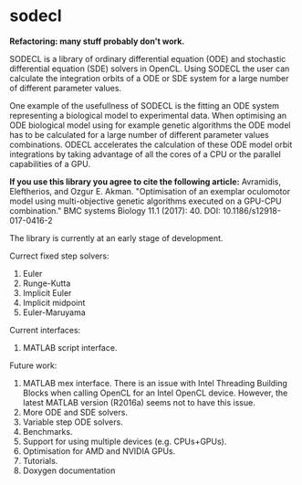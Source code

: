 # sodecl

**Refactoring: many stuff probably don't work.**

SODECL is a library of ordinary differential equation (ODE) and stochastic differential equation (SDE) solvers in OpenCL. 
Using SODECL the user can calculate the integration orbits of a ODE or SDE system for a large number of different parameter values.  

One example of the usefullness of SODECL is the fitting an ODE system representing a biological model to experimental data.  When optimising an ODE biological model using for example genetic algorithms the ODE model has to be calculated for a large number of different parameter values combinations. ODECL accelerates the calculation of these ODE model orbit integrations by taking advantage of all the cores of a CPU or the parallel capabilities of a GPU. 

**If you use this library you agree to cite the following article:**
Avramidis, Eleftherios, and Ozgur E. Akman. "Optimisation of an exemplar oculomotor model using multi-objective genetic algorithms executed on a GPU-CPU combination." BMC systems Biology 11.1 (2017): 40. DOI: 10.1186/s12918-017-0416-2

The library is currently at an early stage of development.

Currect fixed step solvers:

1. Euler
2. Runge-Kutta
3. Implicit Euler
4. Implicit midpoint
5. Euler-Maruyama

Current interfaces:

1. MATLAB script interface.

Future work:

1. MATLAB mex interface. There is an issue with Intel Threading Building Blocks when calling OpenCL for an Intel OpenCL device. However, the latest MATLAB version (R2016a) seems not to have this issue.
2. More ODE and SDE solvers.
3. Variable step ODE solvers.
4. Benchmarks.
5. Support for using multiple devices (e.g. CPUs+GPUs).
6. Optimisation for AMD and NVIDIA GPUs.
7. Tutorials.
8. Doxygen documentation